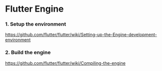 # Flutter Engine

### 1. Setup the environment
https://github.com/flutter/flutter/wiki/Setting-up-the-Engine-development-environment

### 2. Build the engine
https://github.com/flutter/flutter/wiki/Compiling-the-engine


